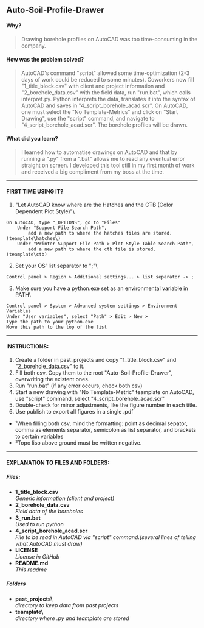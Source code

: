 ## Auto-Soil-Profile-Drawer
#### Why?
> Drawing borehole profiles on AutoCAD was too time-consuming in the company. 
#### How was the problem solved?
> AutoCAD's command "script" allowed some time-optimization (2-3 days of work could be reduced to some minutes). Coworkers now fill "1_title_block.csv" with client and project information and "2_borehole_data.csv" with the field data, run "run.bat", which calls interpret.py. Python interprets the data, translates it into the syntax of AutoCAD and saves in "4_script_borehole_acad.scr". On AutoCAD, one must select the "No Template-Metrics" and click on "Start Drawing", use the "script" command, and navigate to "4_script_borehole_acad.scr". The borehole profiles will be drawn.
#### What did you learn?
> I learned how to automatise drawings on AutoCAD and that by running a ".py" from a ".bat" allows me to read any eventual error straight on screen. I developed this tool still in my first month of work and received a big compliment from my boss at the time.
---
#### FIRST TIME USING IT?
1. "Let AutoCAD know where are the Hatches and the CTB (Color Dependent Plot Style)"\
```
On AutoCAD, type "_OPTIONS", go to "Files"
    Under "Support File Search Path",
        add a new path to where the hatches files are stored. (teamplate\hatches\)
    Under "Printer Support File Path > Plot Style Table Search Path",
        add a new path to where the ctb file is stored.   (teamplate\ctb)
```
2. Set your OS' list separator to ";"\
```
Control panel > Region > Additional settings... > list separator -> ;
```
3. Make sure you have a python.exe set as an environmental variable in PATH\
```
Control panel > System > Advanced system settings > Environment Variables
Under "User variables", select "Path" > Edit > New > 
Type the path to your python.exe
Move this path to the top of the list
```
---
#### INSTRUCTIONS:
1. Create a folder in past_projects and copy "1_title_block.csv" and "2_borehole_data.csv" to it.
2. Fill both csv. Copy them to the root "Auto-Soil-Profile-Drawer\", overwriting the existent ones.
3. Run "run.bat" (if any error occurs, check both csv)
4. Start a new drawing with "No Template-Metric" teamplate on AutoCAD, use "script" command, select "4_script_borehole_acad.scr"
5. Double-check for minor adjustments, like the figure number in each title.
6. Use publish to export all figures in a single .pdf
- ¹When filling both csv, mind the formatting: point as decimal sepator, comma as elements separator, semicolon as list separator, and brackets to certain variables
- ²Topo liso above ground must be written negative.

---
#### EXPLANATION TO FILES AND FOLDERS:
##### Files:
- **1_title_block.csv**\
_Generic information (client and project)_
- **2_borehole_data.csv**\
_Field data of the boreholes_
- **3_run.bat**\
_Used to run python_
- **4_script_borehole_acad.scr**\
_File to be read in AutoCAD via "script" command.(several lines of telling what AutoCAD must draw)_
- **LICENSE**\
_License in GitHub_
- **README.md**\
_This readme_
##### Folders
- **past_projects\\**\
_directory to keep data from past projects_
- **teamplate\\**\
_directory where .py and teamplate are stored_